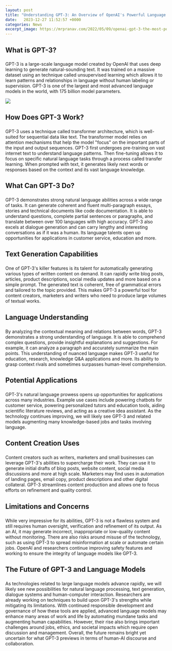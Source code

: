 ```yaml
---
layout: post
title: "Understanding GPT-3: An Overview of OpenAI's Powerful Language Model"
date:   2023-12-27 11:52:57 +0000
categories: News
excerpt_image: https://mrpranav.com/2022/05/09/openai-gpt-3-the-most-powerful-language-model-an-overview/OpenAI_GPT-3_the_most_powerful_language_model_An_Overview_Blog_Fetaured_Image.jpg
---
```

## What is GPT-3?
###
GPT-3 is a large-scale language model created by OpenAI that uses deep learning to generate natural-sounding text. It was trained on a massive dataset using an technique called unsupervised learning which allows it to learn patterns and relationships in language without human labeling or supervision. GPT-3 is one of the largest and most advanced language models in the world, with 175 billion model parameters.

![](https://mrpranav.com/2022/05/09/openai-gpt-3-the-most-powerful-language-model-an-overview/OpenAI_GPT-3_the_most_powerful_language_model_An_Overview_Blog_Fetaured_Image.jpg)
## How Does GPT-3 Work?
###
GPT-3 uses a technique called transformer architecture, which is well-suited for sequential data like text. The transformer model relies on attention mechanisms that help the model "focus" on the important parts of the input and output sequences. GPT-3 first undergoes pre-training on vast internet text to understand language patterns. Then fine-tuning allows it to focus on specific natural language tasks through a process called transfer learning. When prompted with text, it generates likely next words or responses based on the context and its vast language knowledge.
## What Can GPT-3 Do?
###
GPT-3 demonstrates strong natural language abilities across a wide range of tasks. It can generate coherent and fluent multi-paragraph essays, stories and technical documents like code documentation. It is able to understand questions, complete partial sentences or paragraphs, and translate between over 100 languages with high accuracy. GPT-3 also excels at dialogue generation and can carry lengthy and interesting conversations as if it was a human. Its language talents open up opportunities for applications in customer service, education and more.
## Text Generation Capabilities
###
One of GPT-3's killer features is its talent for automatically generating various types of written content on demand. It can rapidly write blog posts, articles, product descriptions, social media updates and more based on a simple prompt. The generated text is coherent, free of grammatical errors and tailored to the topic provided. This makes GPT-3 a powerful tool for content creators, marketers and writers who need to produce large volumes of textual works.
## Language Understanding
###
By analyzing the contextual meaning and relations between words, GPT-3 demonstrates a strong understanding of language. It is able to comprehend complex questions, provide insightful explanations and suggestions. For example, it can analyze a paragraph and accurately summarize the main points. This understanding of nuanced language makes GPT-3 useful for education, research, knowledge Q&A applications and more. Its ability to grasp context rivals and sometimes surpasses human-level comprehension.
## Potential Applications
###
GPT-3's natural language prowess opens up opportunities for applications across many industries. Example use cases include powering chatbots for customer service, powering personalized tutors and education tools, aiding scientific literature reviews, and acting as a creative idea assistant. As the technology continues improving, we will likely see GPT-3 and related models augmenting many knowledge-based jobs and tasks involving language.
## Content Creation Uses
###
Content creators such as writers, marketers and small businesses can leverage GPT-3's abilities to supercharge their work. They can use it to generate initial drafts of blog posts, website content, social media discussions and more at high scale. Marketers may find uses in automation of landing pages, email copy, product descriptions and other digital collateral. GPT-3 streamlines content production and allows one to focus efforts on refinement and quality control.
## Limitations and Concerns
###
While very impressive for its abilities, GPT-3 is not a flawless system and still requires human oversight, verification and refinement of its output. As an AI, it may generate incorrect, inappropriate or low-quality content without monitoring. There are also risks around misuse of the technology, such as using GPT-3 to spread misinformation at scale or automate certain jobs. OpenAI and researchers continue improving safety features and working to ensure the integrity of language models like GPT-3.
## The Future of GPT-3 and Language Models
###
As technologies related to large language models advance rapidly, we will likely see new possibilities for natural language processing, text generation, dialogue systems and human-computer interaction. Researchers are already working on techniques to build upon GPT-3's strengths while mitigating its limitations. With continued responsible development and governance of how these tools are applied, advanced language models may enhance many areas of work and life by automating mundane tasks and augmenting human capabilities. However, their rise also brings important challenges around jobs, ethics, and societal impacts which require open discussion and management. Overall, the future remains bright yet uncertain for what GPT-3 previews in terms of human-AI discourse and collaboration.
